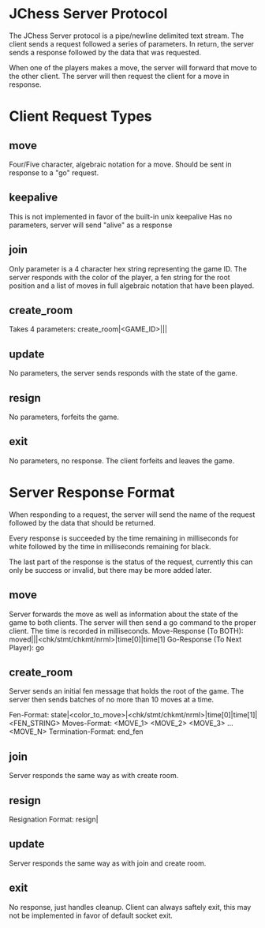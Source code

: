 JChess Server Protocol
======================

The JChess Server protocol is a pipe/newline delimited text stream. The client
sends a request followed a series of parameters. In return, the server sends
a response followed by the data that was requested.

When one of the players makes a move, the server will forward that move to
the other client. The server will then request the client for a move in
response.

Client Request Types
====================

move
----
Four/Five character, algebraic notation for a move.
Should be sent in response to a "go" request.

keepalive
---------
This is not implemented in favor of the built-in unix keepalive
Has no parameters, server will send "alive" as a response

join
----
Only parameter is a 4 character hex string representing the game ID.
The server responds with the color of the player, a fen string for the root
position and a list of moves in full algebraic notation that have been played.

create_room
-----------
Takes 4 parameters:
create_room|<GAME_ID>|<COLOR>|<TIME>|<INCR>

update
------
No parameters, the server sends responds with the state of the game.

resign
------
No parameters, forfeits the game.

exit
----
No parameters, no response. The client forfeits and leaves the game.


Server Response Format 
======================

When responding to a request, the server will send the name of the request
followed by the data that should be returned.

Every response is succeeded by the time remaining in milliseconds for white
followed by the time in milliseconds remaining for black.

The last part of the response is the status of the request, currently this
can only be success or invalid, but there may be more added later.

move
----

Server forwards the move as well as information about the state of the game
to both clients. The server will then send a go command to the proper client.
The time is recorded in milliseconds.
Move-Response (To BOTH):
    moved|<move>|<color>|<chk/stmt/chkmt/nrml>|time[0]|time[1]
Go-Response (To Next Player): go

create_room
-----------

Server sends an initial fen message that holds the root of the game.
The server then sends batches of no more than 10 moves at a time.

Fen-Format: state|<color_to_move>|<chk/stmt/chkmt/nrml>|time[0]|time[1]|<FEN_STRING>
Moves-Format: <MOVE_1>
            <MOVE_2>
            <MOVE_3>
            ...
            <MOVE_N>
Termination-Format: end_fen

join
----

Server responds the same way as with create room.

resign
------

Resignation Format: resign|<COLOR>

update
------

Server responds the same way as with join and create room.

exit
----

No response, just handles cleanup. Client can always saftely exit, this may
not be implemented in favor of default socket exit.
